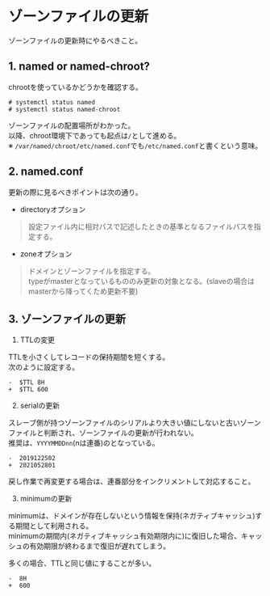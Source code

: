 # ゾーンファイルの更新
ゾーンファイルの更新時にやるべきこと。  
## 1. named or named-chroot?
chrootを使っているかどうかを確認する。
```
# systemctl status named
# systemctl status named-chroot
```
ゾーンファイルの配置場所がわかった。  
以降、chroot環境下であっても起点は`/`として進める。  
※ `/var/named/chroot/etc/named.conf`でも`/etc/named.conf`と書くという意味。
## 2. named.conf
更新の際に見るべきポイントは次の通り。
- directoryオプション
> 設定ファイル内に相対パスで記述したときの基準となるファイルパスを指定する。
- zoneオプション
> ドメインとゾーンファイルを指定する。  
> typeがmasterとなっているもののみ更新の対象となる。(slaveの場合はmasterから降ってくため更新不要)  
## 3. ゾーンファイルの更新
1. TTLの変更  

TTLを小さくしてレコードの保持期間を短くする。  
次のように設定する。
```
-  $TTL 8H
+  $TTL 600
```
2. serialの更新  

スレーブ側が持つゾーンファイルのシリアルより大きい値にしないと古いゾーンファイルと判断され、ゾーンファイルの更新が行われない。  
推奨は、`YYYYMMDDnn`(nは連番)のとなっている。
```
-  2019122502
+  2021052801
```
戻し作業で再変更する場合は、連番部分をインクリメントして対応すること。  

3. minimumの更新  
  
minimumは、ドメインが存在しないという情報を保持(ネガティブキャッシュ)する期間として利用される。  
minimumの期間内(ネガティブキャッシュ有効期限内に)に復旧した場合、キャッシュの有効期限が終わるまで復旧が遅れてしまう。  
  
多くの場合、TTLと同じ値にすることが多い。
```
-  8H
+  600
```
